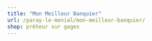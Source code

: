 ```yaml
---
title: "Mon Meilleur Banquier"
url: /paray-le-monial/mon-meilleur-banquier/
shop: prêteur sur gages
---
```

